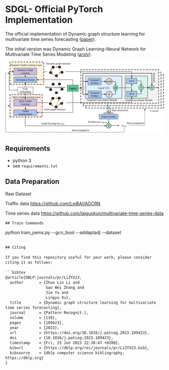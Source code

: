 # SDGL- Official PyTorch Implementation
The official implementation of Dynamic graph structure learning for multivariate time series forecasting ([paper](https://www.sciencedirect.com/science/article/abs/pii/S0031320323001243)).  

The initial version was Dynamic Graph Learning-Neural Network for Multivariate Time Series Modeling ([arxiv](https://arxiv.org/abs/2112.03273)).

![](https://github.com/ZhuoLinLi-shu/SDGL/blob/main/figs/model.png)

## Requirements
- python 3
- see `requirements.txt`

## Data Preparation
Raw Dataset

Traffic data  https://github.com/LeiBAI/AGCRN

Time series data https://github.com/laiguokun/multivariate-time-series-data

```
## Train Commands

```
python train_pems.py --gcn_bool --addaptadj  --dataset
```

## Citing

If you find this repository useful for your work, please consider citing it as follows:

```bibtex
@article{DBLP:journals/pr/LiZYX23,
  author       = {Zhuo Lin Li and
                  Gao Wei Zhang and
                  Jie Yu and
                  Lingyu Xu},
  title        = {Dynamic graph structure learning for multivariate time series forecasting},
  journal      = {Pattern Recognit.},
  volume       = {138},
  pages        = {109423},
  year         = {2023},
  url          = {https://doi.org/10.1016/j.patcog.2023.109423},
  doi          = {10.1016/j.patcog.2023.109423},
  timestamp    = {Fri, 23 Jun 2023 22:30:47 +0200},
  biburl       = {https://dblp.org/rec/journals/pr/LiZYX23.bib},
  bibsource    = {dblp computer science bibliography, https://dblp.org}
}
```
